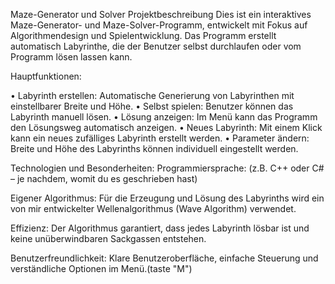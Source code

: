 Maze-Generator und Solver
Projektbeschreibung
Dies ist ein interaktives Maze-Generator- und Maze-Solver-Programm, entwickelt mit Fokus auf Algorithmendesign und Spielentwicklung.
Das Programm erstellt automatisch Labyrinthe, die der Benutzer selbst durchlaufen oder vom Programm lösen lassen kann.

Hauptfunktionen:

• Labyrinth erstellen: Automatische Generierung von Labyrinthen mit einstellbarer Breite und Höhe.
• Selbst spielen: Benutzer können das Labyrinth manuell lösen.
• Lösung anzeigen: Im Menü kann das Programm den Lösungsweg automatisch anzeigen.
• Neues Labyrinth: Mit einem Klick kann ein neues zufälliges Labyrinth erstellt werden.
• Parameter ändern: Breite und Höhe des Labyrinths können individuell eingestellt werden.

Technologien und Besonderheiten:
  Programmiersprache: (z.B. C++ oder C# – je nachdem, womit du es geschrieben hast)

Eigener Algorithmus: Für die Erzeugung und Lösung des Labyrinths wird ein von mir entwickelter Wellenalgorithmus (Wave Algorithm) verwendet.

Effizienz: Der Algorithmus garantiert, dass jedes Labyrinth lösbar ist und keine unüberwindbaren Sackgassen entstehen.

Benutzerfreundlichkeit: Klare Benutzeroberfläche, einfache Steuerung und verständliche Optionen im Menü.(taste "M")
